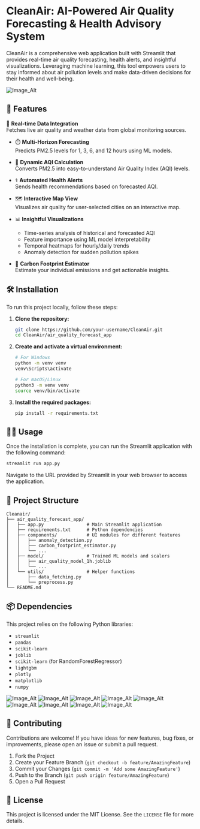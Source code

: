 # CleanAir: AI-Powered Air Quality Forecasting & Health Advisory System

CleanAir is a comprehensive web application built with Streamlit that provides real-time air quality forecasting, health alerts, and insightful visualizations. Leveraging machine learning, this tool empowers users to stay informed about air pollution levels and make data-driven decisions for their health and well-being.

![Image_Alt](https://github.com/Mani212005/Pollution-tracker/blob/d864e09f30ceb975ffa0f9380cad29828e642160/pollu1.png)

## 🚀 Features

 🔄 **Real-time Data Integration**  
  Fetches live air quality and weather data from global monitoring sources.

- ⏱️ **Multi-Horizon Forecasting**  
  Predicts PM2.5 levels for 1, 3, 6, and 12 hours using ML models.

- 🧮 **Dynamic AQI Calculation**  
  Converts PM2.5 into easy-to-understand Air Quality Index (AQI) levels.

- ⚕️ **Automated Health Alerts**  
  Sends health recommendations based on forecasted AQI.

- 🗺️ **Interactive Map View**  
  Visualizes air quality for user-selected cities on an interactive map.

- 📊 **Insightful Visualizations**  
  - Time-series analysis of historical and forecasted AQI  
  - Feature importance using ML model interpretability  
  - Temporal heatmaps for hourly/daily trends  
  - Anomaly detection for sudden pollution spikes

- 🌱 **Carbon Footprint Estimator**  
  Estimate your individual emissions and get actionable insights.

## 🛠️ Installation

To run this project locally, follow these steps:

1. **Clone the repository:**
   ```bash
   git clone https://github.com/your-username/CleanAir.git
   cd CleanAir/air_quality_forecast_app
   ```

2. **Create and activate a virtual environment:**
   ```bash
   # For Windows
   python -m venv venv
   venv\Scripts\activate

   # For macOS/Linux
   python3 -m venv venv
   source venv/bin/activate
   ```

3. **Install the required packages:**
   ```bash
   pip install -r requirements.txt
   ```

## 🏃‍♀️ Usage

Once the installation is complete, you can run the Streamlit application with the following command:

```bash
streamlit run app.py
```

Navigate to the URL provided by Streamlit in your web browser to access the application.

## 📂 Project Structure

```
Cleanair/
├── air_quality_forecast_app/
│   ├── app.py                # Main Streamlit application
│   ├── requirements.txt      # Python dependencies
│   ├── components/           # UI modules for different features
│   │   ├── anomaly_detection.py
│   │   ├── carbon_footprint_estimator.py
│   │   └── ...
│   ├── model/                # Trained ML models and scalers
│   │   ├── air_quality_model_1h.joblib
│   │   └── ...
│   └── utils/                # Helper functions
│       ├── data_fetching.py
│       └── preprocess.py
└── README.md
```

## 📦 Dependencies

This project relies on the following Python libraries:

- `streamlit`
- `pandas`
- `scikit-learn`
- `joblib`
- `scikit-learn` (for RandomForestRegressor)
- `lightgbm`
- `plotly`
- `matplotlib`
- `numpy`

![Image_Alt](https://github.com/Mani212005/Pollution-tracker/blob/d864e09f30ceb975ffa0f9380cad29828e642160/pollu11.png)
![Image_Alt](https://github.com/Mani212005/Pollution-tracker/blob/d864e09f30ceb975ffa0f9380cad29828e642160/pollu3.png)
![Image_Alt](https://github.com/Mani212005/Pollution-tracker/blob/d864e09f30ceb975ffa0f9380cad29828e642160/pollu4.png)
![Image_Alt](https://github.com/Mani212005/Pollution-tracker/blob/d864e09f30ceb975ffa0f9380cad29828e642160/pollu5.png)
![Image_Alt](https://github.com/Mani212005/Pollution-tracker/blob/d864e09f30ceb975ffa0f9380cad29828e642160/pollu6.png)
![Image_Alt](https://github.com/Mani212005/Pollution-tracker/blob/d864e09f30ceb975ffa0f9380cad29828e642160/pollu7.png)
![Image_Alt](https://github.com/Mani212005/Pollution-tracker/blob/d864e09f30ceb975ffa0f9380cad29828e642160/pollu8.png)
![Image_Alt](https://github.com/Mani212005/Pollution-tracker/blob/d864e09f30ceb975ffa0f9380cad29828e642160/pollu9.png)
![Image_Alt](https://github.com/Mani212005/Pollution-tracker/blob/d864e09f30ceb975ffa0f9380cad29828e642160/pollu10.png)
 

## 🤝 Contributing

Contributions are welcome! If you have ideas for new features, bug fixes, or improvements, please open an issue or submit a pull request.

1. Fork the Project
2. Create your Feature Branch (`git checkout -b feature/AmazingFeature`)
3. Commit your Changes (`git commit -m 'Add some AmazingFeature'`)
4. Push to the Branch (`git push origin feature/AmazingFeature`)
5. Open a Pull Request

## 📄 License

This project is licensed under the MIT License. See the `LICENSE` file for more details.
